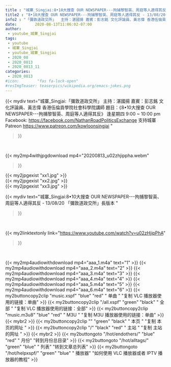 ```yaml
---
title : "城寨_Singjai:8•10大搜查 OUR NEWSPAPER---拘捕黎智英、周庭等人適得其反 - 13/08/20 「彌敦道政交所」長版本 "
title2 : "8•10大搜查 OUR NEWSPAPER---拘捕黎智英、周庭等人適得其反 - 13/08/20 「彌敦道政交所」長版本 "
info2 : "「彌敦道政交所」  主持：湛國揚 嘉賓：彭志銘 文化評論員、黃志偉 香港伍倫貢學院社會科學院講師  題目：《8•10大搜查 OUR NEWSPAPER---拘捕黎智英、周庭等人適得其反》  逢星期四 9:00 ~ 10:00 pm  Facebook:  https://facebook.com/NathanRoadPoliticsExchange  支持城寨Patreon https://www.patreon.com/kowloonsingjai "
date:        2020-08-13T11:06:02-07:00
author:
 - youtube_城寨_Singjai
tags:
 - youtube
 - 城寨_Singjai
 - youtube_城寨_Singjai
 - 2020_08
 - 2020_0813
 - 2020_0813_11
categories:
 - 2020_0813
#icon:        "fas fa-lock-open"
#resImgTeaser: teaserpics/wikipedia.org/emacs-jokes.png
---
```


{{< mydiv text="城寨_Singjai:「彌敦道政交所」  主持：湛國揚 嘉賓：彭志銘 文化評論員、黃志偉 香港伍倫貢學院社會科學院講師  題目：《8•10大搜查 OUR NEWSPAPER---拘捕黎智英、周庭等人適得其反》  逢星期四 9:00 ~ 10:00 pm  Facebook:  https://facebook.com/NathanRoadPoliticsExchange  支持城寨Patreon https://www.patreon.com/kowloonsingjai "
>}}
<br>


{{< my2mp4withjpgdownload mp4="20200813_u02zhjippha.webm"
>}}

{{< my2jpgexist "xx1.jpg" >}}<br>
{{< my2jpgexist "xx2.jpg" >}}<br>
{{< my2jpgexist "xx3.jpg" >}}<br>



{{< mydiv text="城寨_Singjai:8•10大搜查 OUR NEWSPAPER---拘捕黎智英、周庭等人適得其反 - 13/08/20 「彌敦道政交所」長版本 "
>}}
<br>

{{< my2linktextonly link="https://www.youtube.com/watch?v=u02zHjipPhA"
>}}


<br>

{{< my2mp4audiowithdownload mp4="aaa_1.m4a"    text="1" >}}
{{< my2mp4audiowithdownload mp4="aaa_2.m4a"    text="2" >}}
{{< my2mp4audiowithdownload mp4="aaa_3.m4a"    text="3" >}}
{{< my2mp4audiowithdownload mp4="aaa_4.m4a"    text="4" >}}
{{< my2mp4audiowithdownload mp4="aaa_5.m4a"    text="5" >}}
{{< my2mp4audiowithdownload mp4="aaa_6.m4a"    text="6" >}}
{{< my2buttoncopy2clip "music.xspf"        "blue"   "red"    " 单曲 "  "复制 VLC 播放器使用的链接：单曲" >}} {{< my2buttoncopy2clip "/all.xspf"         "green"  "black"  " 全部 "  "复制 VLC 播放器使用的链接：全部" >}} {{< my2buttoncopy2clip "music.m3u8"        "blue"   "red"    " M3U  "    "复制 M3U 播放器使用的链接：单曲" >}} {{< mybr2 >}} {{< my2buttoncopy2clip ""                  "green"  "black"  " 本页 "    "复制 本页的网址 " >}} {{< my2buttoncopy2clip "/"                 "black"  "red"    " 主站 "    "复制 主站的网址 " >}} {{< mybr2 >}} {{< my2buttongoto      "/hot/endothers/"   "blue"   "red"    " 月份"   "转到月份总目录" >}} {{< my2buttongoto      "/hot/alltags/"     "green"  "blue"   " 列表"   "转到文章总列表" >}} {{< my2buttongoto      "/hot/helpxspf/"    "green"  "blue"   " 播放器" "如何使用 VLC 播放器或者 IPTV 播放器的教程" >}} 
